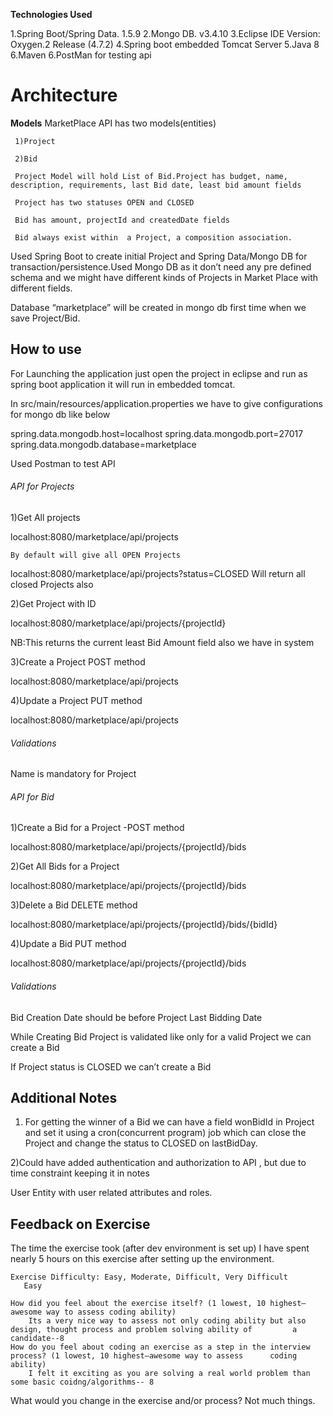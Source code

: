    **Technologies Used**

   1.Spring Boot/Spring Data. 1.5.9 
   2.Mongo DB. v3.4.10
   3.Eclipse IDE   Version: Oxygen.2 Release (4.7.2)
   4.Spring boot embedded Tomcat Server
   5.Java 8
   6.Maven 
   6.PostMan for testing api

# Architecture
   **Models**
     MarketPlace API has two models(entities)

     1)Project 

     2)Bid

     Project Model will hold List of Bid.Project has budget, name, description, requirements, last Bid date, least bid amount fields

     Project has two statuses OPEN and CLOSED

     Bid has amount, projectId and createdDate fields

     Bid always exist within  a Project, a composition association.

   
   Used Spring Boot to create initial Project and Spring Data/Mongo DB for transaction/persistence.Used Mongo DB as it don’t need any pre defined schema and we might have different kinds of Projects in Market Place with different fields.
   
Database “marketplace” will be created in mongo db first time when we save Project/Bid.

## **How to use**
For Launching the application just open the project in eclipse and run as spring boot application it will run in embedded tomcat.

In src/main/resources/application.properties we have to give configurations for mongo db like below 

spring.data.mongodb.host=localhost
spring.data.mongodb.port=27017
spring.data.mongodb.database=marketplace

Used Postman to test API

###### API for Projects

1)Get All projects

localhost:8080/marketplace/api/projects
    
    By default will give all OPEN Projects
localhost:8080/marketplace/api/projects?status=CLOSED
        Will return all closed Projects also
     

2)Get Project with ID

localhost:8080/marketplace/api/projects/{projectId}

NB:This returns the current least Bid Amount  field also we have in system

3)Create a Project POST method

localhost:8080/marketplace/api/projects

4)Update a Project PUT method

localhost:8080/marketplace/api/projects

###### Validations 

Name is mandatory for Project

###### API for Bid

1)Create a Bid for a Project -POST method

localhost:8080/marketplace/api/projects/{projectId}/bids

2)Get All Bids for a Project 

localhost:8080/marketplace/api/projects/{projectId}/bids

3)Delete a Bid DELETE method

localhost:8080/marketplace/api/projects/{projectId}/bids/{bidId}

4)Update a Bid PUT method

localhost:8080/marketplace/api/projects/{projectId}/bids

###### Validations

Bid Creation Date should be before Project Last Bidding Date

While Creating Bid Project is validated like only for a valid Project we can create a Bid

If Project status is CLOSED we can’t create a Bid


## Additional Notes


1) For getting the winner of a Bid we can have a field wonBidId in Project and set it using  a cron(concurrent program) job which can close the Project and change the status to CLOSED on lastBidDay.

2)Could have added authentication and  authorization to API , but due to time constraint keeping it in notes

User Entity with user related attributes and roles.


## Feedback on Exercise
   The time the exercise took (after dev environment is set up)
    I have spent nearly 5 hours on this exercise after setting up the environment.
    
    Exercise Difficulty: Easy, Moderate, Difficult, Very Difficult
       Easy
    
    How did you feel about the exercise itself? (1 lowest, 10 highest—awesome way to assess coding ability)
        Its a very nice way to assess not only coding ability but also design, thought process and problem solving ability of         a candidate--8
    How do you feel about coding an exercise as a step in the interview process? (1 lowest, 10 highest—awesome way to assess      coding ability)
        I felt it exciting as you are solving a real world problem than some basic coidng/algorithms-- 8
 What would you change in the exercise and/or process?
        Not much things.
